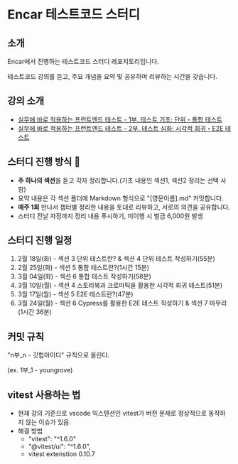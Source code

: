 # Encar 테스트코드 스터디

## 소개

Encar에서 진행하는 테스트코드 스터디 레포지토리입니다.

테스트코드 강의를 듣고, 주요 개념을 요약 및 공유하며 리뷰하는 시간을 갖습니다.

## 강의 소개

- [실무에 바로 적용하는 프런트엔드 테스트 - 1부. 테스트 기초: 단위・통합 테스트](https://inf.run/rVcLN)
- [실무에 바로 적용하는 프런트엔드 테스트 - 2부. 테스트 심화: 시각적 회귀・E2E 테스트](https://inf.run/zwz4W)

## 스터디 진행 방식 📝

- **주 하나의 섹션**을 듣고 각자 정리합니다.(기초 내용인 섹션1, 섹션2 정리는 선택 사항)
- 요약 내용은 각 섹션 폴더에 Markdown 형식으로 "[영문이름].md" 커밋합니다.
- **매주 1회** 만나서 챕터별 정리한 내용을 토대로 리뷰하고, 서로의 의견을 공유합니다.
- 스터디 전날 자정까지 정리 내용 푸시하기, 미이행 시 벌금 6,000원 발생

## 스터디 진행 일정

1. 2월 18일(화) - 섹션 3 단위 테스트란? & 섹션 4 단위 테스트 작성하기(55분)
2. 2월 25일(화) - 섹션 5 통합 테스트란?(1시간 15분)
3. 3월 04일(화) - 섹션 6 통합 테스트 작성하기(58분)
4. 3월 10일(월) - 섹션 4 스토리북과 크로마틱을 활용한 시각적 회귀 테스트(51분)
5. 3월 17일(월) - 섹션 5 E2E 테스트란?(47분)
6. 3월 24일(월) - 섹션 6 Cypress를 활용한 E2E 테스트 작성하기 & 섹션 7 마무리(1시간 36분)

## 커밋 규칙

"n부\_n - 깃헙아이디" 규칙으로 올린다.

(ex. 1부\_1 - youngrove)

## vitest 사용하는 법

- 현재 강의 기준으로 vscode 익스텐션인 vitest가 버전 문제로 정상적으로 동작하지 않는 이슈가 있음.
- 해결 방법
  - "vitest": "^1.6.0"
  - "@vitest/ui": "^1.6.0",
  - vitest extenstion 0.10.7
